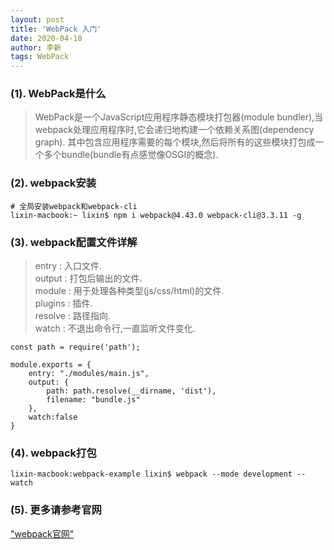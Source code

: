 ```yaml
---
layout: post
title: 'WebPack 入门'
date: 2020-04-10
author: 李新
tags: WebPack
---
```


### (1). WebPack是什么
> WebPack是一个JavaScript应用程序静态模块打包器(module bundler),当webpack处理应用程序时,它会递归地构建一个依赖关系图(dependency  graph).
> 其中包含应用程序需要的每个模块,然后将所有的这些模块打包成一个多个bundle(bundle有点感觉像OSGI的概念).

### (2). webpack安装
```
# 全局安装webpack和webpack-cli
lixin-macbook:~ lixin$ npm i webpack@4.43.0 webpack-cli@3.3.11 -g
```
### (3). webpack配置文件详解
> entry    :   入口文件.      
> output   :   打包后输出的文件.     
> module   :   用于处理各种类型(js/css/html)的文件.   
> plugins  :   插件.   
> resolve  :   路径指向.     
> watch    :   不退出命令行,一直监听文件变化.    


```
const path = require('path');

module.exports = {
    entry: "./modules/main.js",
    output: {
        path: path.resolve(__dirname, 'dist'),
        filename: "bundle.js"
    },
    watch:false
}
```
### (4). webpack打包
```
lixin-macbook:webpack-example lixin$ webpack --mode development --watch
```

### (5). 更多请参考官网
["webpack官网"](https://www.webpackjs.com)